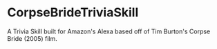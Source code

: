 # CorpseBrideTriviaSkill
A Trivia Skill built for Amazon's Alexa based off of Tim Burton's Corpse Bride (2005) film.
